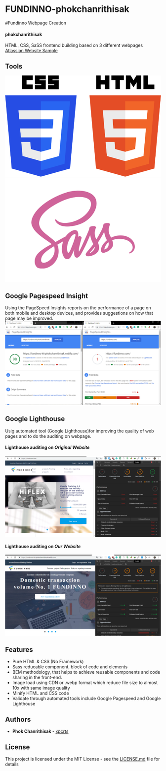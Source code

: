# FUNDINNO-phokchanrithisak



#Fundinno Webpage Creation
#### phokchanrithisak
HTML, CSS, SaSS frontend building based on 3 different webpages<br />
[Atlassian Website Sample](https://fundinno-kit-phokchanrithisak.netlify.com/)


## Tools
![HTML, CSS](https://github.com/xpcrts/photo/blob/master/CSS3_and_HTML5_logos_and_wordmarks.svg.png?raw=true)
![SaSS](https://github.com/xpcrts/photo/blob/master/sass.png?raw=true)

## Google Pagespeed Insight
Using the PageSpeed Insights reports on the performance of a page on both mobile and desktop devices, and provides suggestions on how that page may be improved.
![Pagespeed Insight by Google](https://github.com/xpcrts/photo/blob/master/Capture(1).png?raw=true)
## Google Lighthouse
Usig automated tool (Google Lighthouse)for improving the quality of web pages and to do the auditing on webpage.
#### Lighthouse auditing on *Original Website*
![](https://github.com/xpcrts/photo/blob/master/oiuytre.png?raw=true)
#### Lighthouse auditing on *Our Website*
![](https://github.com/xpcrts/photo/blob/master/jhgfds.png?raw=true)


## Features
* Pure HTML & CSS (No Framework)
* Sass reducable component, block of code and elements
* BEM methodology, that helps to achieve reusable components and code sharing in the front-end.
* Image load using CDN or .webp format which reduce file size to almost 10x with same image quality
* Minify HTML and CSS code
* Validate through automated tools include Google Pagespeed and Google Lighthouse


## Authors

* **Phok Chanrithisak** - [xpcrts](https://github.com/xpcrts)

## License

This project is licensed under the MIT License - see the [LICENSE.md](https://github.com/zealvc/phokchanrithisak/blob/master/LICENSE) file for details



